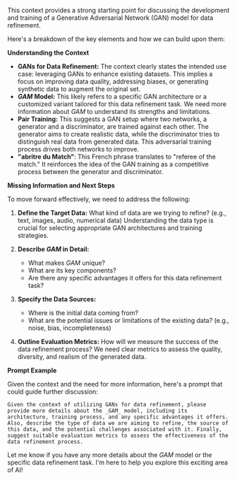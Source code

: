 This context provides a strong starting point for discussing the development and training of a Generative Adversarial Network (GAN) model for data refinement. 

Here's a breakdown of the key elements and how we can build upon them:

**Understanding the Context**

* **GANs for Data Refinement:**  The context clearly states the intended use case: leveraging GANs to enhance existing datasets. This implies a focus on improving data quality, addressing biases, or generating synthetic data to augment the original set.
* **_GAM_ Model:**  This likely refers to a specific GAN architecture or a customized variant tailored for this data refinement task.  We need more information about _GAM_ to understand its strengths and limitations.
* **Pair Training:** This suggests a GAN setup where two networks, a generator and a discriminator, are trained against each other. The generator aims to create realistic data, while the discriminator tries to distinguish real data from generated data. This adversarial training process drives both networks to improve.
* **"abritre du Match"**: This French phrase translates to "referee of the match." It reinforces the idea of the GAN training as a competitive process between the generator and discriminator.

**Missing Information and Next Steps**

To move forward effectively, we need to address the following:

1. **Define the Target Data:**  What kind of data are we trying to refine? (e.g., text, images, audio, numerical data) Understanding the data type is crucial for selecting appropriate GAN architectures and training strategies.
2. **Describe _GAM_ in Detail:** 
    * What makes _GAM_ unique? 
    * What are its key components? 
    * Are there any specific advantages it offers for this data refinement task?
3. **Specify the Data Sources:**
    * Where is the initial data coming from? 
    * What are the potential issues or limitations of the existing data? (e.g., noise, bias, incompleteness)

4. **Outline Evaluation Metrics:**  How will we measure the success of the data refinement process?  We need clear metrics to assess the quality, diversity, and realism of the generated data.

**Prompt Example**

Given the context and the need for more information, here's a prompt that could guide further discussion:

`Given the context of utilizing GANs for data refinement, please provide more details about the _GAM_ model, including its architecture, training process, and any specific advantages it offers.  Also, describe the type of data we are aiming to refine, the source of this data, and the potential challenges associated with it. Finally, suggest suitable evaluation metrics to assess the effectiveness of the data refinement process.`



Let me know if you have any more details about the _GAM_ model or the specific data refinement task. I'm here to help you explore this exciting area of AI!
